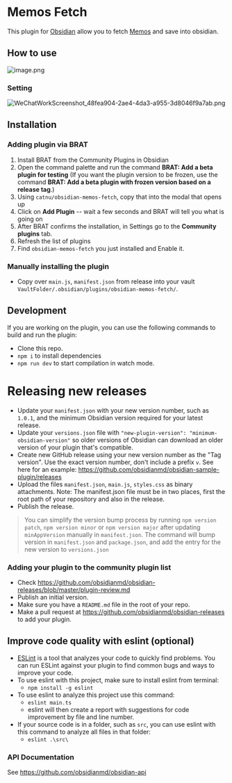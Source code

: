 # Memos Fetch

This plugin for [Obsidian](https://obsidian.md) allow you to fetch [Memos](https://github.com/usememos/memos) and save into obsidian. 

## How to use

<!-- 1. run command `Memos Fetch: Sync To Remote Discard Local` -->

![image.png](https://s2.loli.net/2023/07/31/GHr8kZOfVhRcjSx.png)

### Setting
![WeChatWorkScreenshot_48fea904-2ae4-4da3-a955-3d8046f9a7ab.png](https://s2.loli.net/2023/07/31/1qwQ326Nb9vZDtl.png)

## Installation

### Adding plugin via BRAT

1. Install BRAT from the Community Plugins in Obsidian
2. Open the command palette and run the command **BRAT: Add a beta plugin for testing** (If you want the plugin version to be frozen, use the command **BRAT: Add a beta plugin with frozen version based on a release tag**.)
3. Using `catnu/obsidian-memos-fetch`, copy that into the modal that opens up
4. Click on **Add Plugin** -- wait a few seconds and BRAT will tell you what is going on
5. After BRAT confirms the installation, in Settings go to the **Community plugins** tab.
6. Refresh the list of plugins
7. Find `obsidian-memos-fetch` you just installed and Enable it.

### Manually installing the plugin

- Copy over `main.js`, `manifest.json` from release into your vault `VaultFolder/.obsidian/plugins/obsidian-memos-fetch/`.

## Development

If you are working on the plugin, you can use the following commands to build and run the plugin:

- Clone this repo.
- `npm i` to install dependencies
- `npm run dev` to start compilation in watch mode.

# Releasing new releases

- Update your `manifest.json` with your new version number, such as `1.0.1`, and the minimum Obsidian version required for your latest release.
- Update your `versions.json` file with `"new-plugin-version": "minimum-obsidian-version"` so older versions of Obsidian can download an older version of your plugin that's compatible.
- Create new GitHub release using your new version number as the "Tag version". Use the exact version number, don't include a prefix `v`. See here for an example: https://github.com/obsidianmd/obsidian-sample-plugin/releases
- Upload the files `manifest.json`, `main.js`, `styles.css` as binary attachments. Note: The manifest.json file must be in two places, first the root path of your repository and also in the release.
- Publish the release.

> You can simplify the version bump process by running `npm version patch`, `npm version minor` or `npm version major` after updating `minAppVersion` manually in `manifest.json`.
> The command will bump version in `manifest.json` and `package.json`, and add the entry for the new version to `versions.json`

### Adding your plugin to the community plugin list

- Check <https://github.com/obsidianmd/obsidian-releases/blob/master/plugin-review.md>
- Publish an initial version.
- Make sure you have a `README.md` file in the root of your repo.
- Make a pull request at <https://github.com/obsidianmd/obsidian-releases> to add your plugin.

## Improve code quality with eslint (optional)
- [ESLint](https://eslint.org/) is a tool that analyzes your code to quickly find problems. You can run ESLint against your plugin to find common bugs and ways to improve your code. 
- To use eslint with this project, make sure to install eslint from terminal:
  - `npm install -g eslint`
- To use eslint to analyze this project use this command:
  - `eslint main.ts`
  - eslint will then create a report with suggestions for code improvement by file and line number.
- If your source code is in a folder, such as `src`, you can use eslint with this command to analyze all files in that folder:
  - `eslint .\src\`

### API Documentation

See <https://github.com/obsidianmd/obsidian-api>
